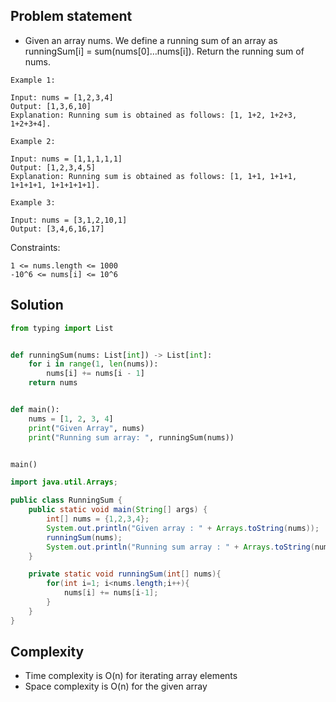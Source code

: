## Problem statement

- Given an array nums. We define a running sum of an array as 
  runningSum[i] = sum(nums[0]…nums[i]). Return the running sum of nums.
```
Example 1:

Input: nums = [1,2,3,4]
Output: [1,3,6,10]
Explanation: Running sum is obtained as follows: [1, 1+2, 1+2+3, 1+2+3+4].
```
```
Example 2:

Input: nums = [1,1,1,1,1]
Output: [1,2,3,4,5]
Explanation: Running sum is obtained as follows: [1, 1+1, 1+1+1, 1+1+1+1, 1+1+1+1+1].
```
```
Example 3:

Input: nums = [3,1,2,10,1]
Output: [3,4,6,16,17]
```
Constraints:
```
1 <= nums.length <= 1000
-10^6 <= nums[i] <= 10^6
```

## Solution

```python
from typing import List


def runningSum(nums: List[int]) -> List[int]:
    for i in range(1, len(nums)):
        nums[i] += nums[i - 1]
    return nums


def main():
    nums = [1, 2, 3, 4]
    print("Given Array", nums)
    print("Running sum array: ", runningSum(nums))


main()
```
```java
import java.util.Arrays;

public class RunningSum {
    public static void main(String[] args) {
        int[] nums = {1,2,3,4};
        System.out.println("Given array : " + Arrays.toString(nums));
        runningSum(nums);
        System.out.println("Running sum array : " + Arrays.toString(nums));
    }

    private static void runningSum(int[] nums){
        for(int i=1; i<nums.length;i++){
            nums[i] += nums[i-1];
        }
    }
}
```

## Complexity

- Time complexity is O(n) for iterating array elements
- Space complexity is O(n) for the given array